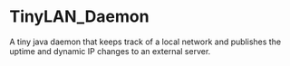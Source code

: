 TinyLAN_Daemon
==============

A tiny java daemon that keeps track of a local network and publishes the uptime and dynamic IP changes to an external server.
